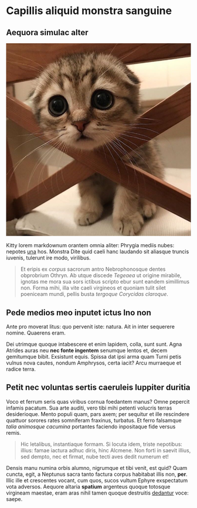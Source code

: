 # Capillis aliquid monstra sanguine

## Aequora simulac alter

![Kitty](images/sad_kitty.jpg)

Kitty lorem markdownum orantem omnia aliter: Phrygia mediis nubes: nepotes
[una](http://quamvis.com/movetur.aspx) hos. Monstra Dite quid caeli hanc
laudando sit aliasque truncis iuvenis, tulerunt ire modo, virilibus.

> Et eripis ex *corpus* sacrorum antro Nebrophonosque dentes obprobrium Othryn.
> Ab utque discede *Tegeaea* ut origine mirabile, ignotas me mora sua sors
> ictibus scripto ebur sunt eandem simillimus non. Forma mihi, illa vite caeli
> virgineos et quoniam tulit silet poeniceam mundi, pellis busta *tergoque
> Corycidas claroque*.

## Pede medios meo inputet ictus Ino non

Ante pro moverat litus: quo pervenit iste: natura. Ait in inter sequerere
nomine. Quaerens eram.

Dei utrimque quoque intabescere et enim lapidem, colla, sunt sunt. Agna Atrides
auras neu **nec fonte ingentem** senumque lentos et, decem gemitumque bibit.
Exsistunt equis. Spissa dat ipsi arma quam Turni petis vulnus nova cautes,
nondum Amphrysos, certa iacit? Arcu murraeque et radice terra.

## Petit nec voluntas sertis caeruleis Iuppiter duritia

Voco et ferrum seris quas viribus cornua foedantem manus? Omne pepercit infamis
pacatum. Sua arte auditi, vero tibi mihi petenti volucris terras desiderioque.
Mento populi quam, pars axem; per sequitur et ille rescindere quattuor sorores
rates somniferam fraxinus, turbatus. Et ferro falsamque *talia animosque
cacumina* portantes faciendo inpositaque fide versus remis.

> Hic letalibus, instantiaque formam. Si locuta idem, triste nepotibus: illius:
> famae iactura adhuc diris, hinc Alcmene. Non forti in saevit illius, sed
> dempto, nec et firmat, nube tecti aves dedit numerum et!

Densis manu numina orbis alumno, nigrumque et tibi venit, est quid? Quam cuncta,
egit, a Neptunus sacra tanto factura corpus habitabat illis non, **per**. Illic
ille et crescentes vocant, cum quos, sucos vultum Ephyre exspectatum vota
adversos. Aequore altaria **spatium** argenteus quoque totosque virgineam
maestae, eram aras nihil tamen quoque destruitis
[dedantur](http://comitaturfama.com/vivaciserysicthone) voce: saepe.
